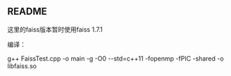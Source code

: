 ## README

这里的faiss版本暂时使用faiss 1.7.1

编译：

g++ FaissTest.cpp -o main -g -O0 --std=c++11 -fopenmp -fPIC -shared -o libfaiss.so
